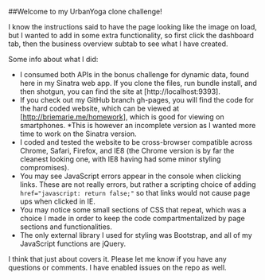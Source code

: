 ##Welcome to my UrbanYoga clone challenge!

I know the instructions said to have the page looking like the image on load, but I wanted to add in some extra functionality, so first click the dashboard tab, then the business overview subtab to see what I have created.

Some info about what I did:

- I consumed both APIs in the bonus challenge for dynamic data, found here in my Sinatra web app. If you clone the files, run bundle install, and then shotgun, you can find the site at [http://localhost:9393].
- If you check out my GitHub branch gh-pages, you will find the code for the hard coded website, which can be viewed at [http://briemarie.me/homework], which is good for viewing on smartphones. *This is however an incomplete version as I wanted more time to work on the Sinatra version.
- I coded and tested the website to be cross-browser compatible across Chrome, Safari, Firefox, and IE8 (the Chrome version is by far the cleanest looking one, with IE8 having had some minor styling compromises).
- You may see JavaScript errors appear in the console when clicking links. These are not really errors, but rather a scripting choice of adding `href="javascript: return false;"` so that links would not cause page ups when clicked in IE.
- You may notice some small sections of CSS that repeat, which was a choice I made in order to keep the code compartmentalized by page sections and functionalities.
- The only external library I used for styling was Bootstrap, and all of my JavaScript functions are jQuery.

I think that just about covers it. Please let me know if you have any questions or comments. I have enabled issues on the repo as well.


